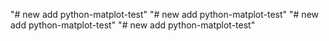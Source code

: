 "# new add python-matplot-test" 
"# new add python-matplot-test" 
"# new add python-matplot-test" 
"# new add python-matplot-test" 

